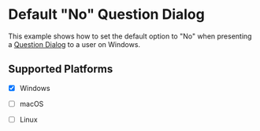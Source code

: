 # Default "No" Question Dialog 

This example shows how to set the default option to "No" when presenting a [Question Dialog](https://wails.io/docs/reference/runtime/dialog#messagedialog) to a user on Windows.

## Supported Platforms

- [x] Windows
- [ ] macOS
- [ ] Linux




